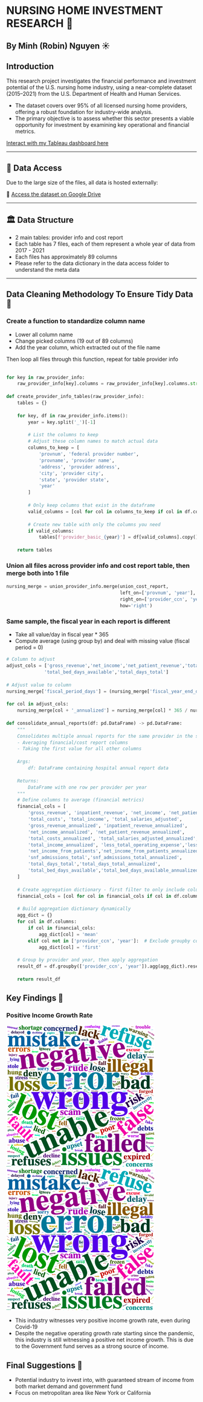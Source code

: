 # NURSING HOME INVESTMENT RESEARCH 🏥

## By Minh (Robin) Nguyen ☀️

## Introduction
This research project investigates the financial performance and investment potential of the U.S. nursing home industry, using a near-complete dataset (2015–2021) from the U.S. Department of Health and Human Services.
- The dataset covers over 95% of all licensed nursing home providers, offering a robust foundation for industry-wide analysis.
- The primary objective is to assess whether this sector presents a viable opportunity for investment by examining key operational and financial metrics.

[Interact with my Tableau dashboard here](https://public.tableau.com/app/profile/minh.nguyen5432/viz/nursing_dashboard/FinancialPerformance)

---

## 📂 Data Access

Due to the large size of the files, all data is hosted externally:

🔗 [Access the dataset on Google Drive](https://drive.google.com/drive/folders/1tA6BRJbabY_oJSWi-kBEqZZwCEJ2o9Sp)

---

## 🏛 Data Structure
- 2 main tables: provider info and cost report
- Each table has 7 files, each of them represent a whole year of data from 2017 - 2021
- Each files has approximately 89 columns
- Please refer to the data dictionary in the data access folder to understand the meta data

---

## Data Cleaning Methodology To Ensure Tidy Data 🧹

### Create a function to standardize column name
- Lower all column name
- Change picked columns (19 out of 89 columns)
- Add the year column, which extracted out of the file name

Then loop all files through this function, repeat for table provider info

```python

for key in raw_provider_info:
    raw_provider_info[key].columns = raw_provider_info[key].columns.str.lower()

def create_provider_info_tables(raw_provider_info):
    tables = {}
    
    for key, df in raw_provider_info.items():
        year = key.split('_')[-1]
        
        # List the columns to keep
        # Adjust these column names to match actual data
        columns_to_keep = [
            'provnum', 'federal provider number',
            'provname', 'provider name',
            'address', 'provider address',
            'city', 'provider city',
            'state', 'provider state',
            'year'
        ]
        
        # Only keep columns that exist in the dataframe
        valid_columns = [col for col in columns_to_keep if col in df.columns]
        
        # Create new table with only the columns you need
        if valid_columns:
            tables[f'provider_basic_{year}'] = df[valid_columns].copy()
    
    return tables
```

### Union all files across provider info and cost report table, then merge both into 1 file

```python
nursing_merge = union_provider_info.merge(union_cost_report, 
                                          left_on=['provnum', 'year'], 
                                          right_on=['provider_ccn', 'year'], 
                                          how='right')

```

### Same sample, the fiscal year in each report is different
- Take all value/day in fiscal year * 365
- Compute average (using group by) and deal with missing value (fiscal period = 0)
```python
# Column to adjust
adjust_cols = ['gross_revenue','net_income','net_patient_revenue','total_costs','total_salaries_adjusted','total_income','less_total_operating_expense','net_income_from_patients','other_revenue','snf_admissions_total',
              'total_bed_days_available','total_days_total']

# Adjust value to column
nursing_merge['fiscal_period_days'] = (nursing_merge['fiscal_year_end_date'] - nursing_merge['fiscal_year_begin_date']).dt.days

for col in adjust_cols:
    nursing_merge[col + '_annualized'] = nursing_merge[col] * 365 / nursing_merge['fiscal_period_days']

def consolidate_annual_reports(df: pd.DataFrame) -> pd.DataFrame:
    """
    Consolidates multiple annual reports for the same provider in the same year by:
    - Averaging financial/cost report columns
    - Taking the first value for all other columns
    
    Args:
        df: DataFrame containing hospital annual report data
        
    Returns:
        DataFrame with one row per provider per year
    """
    # Define columns to average (financial metrics)
    financial_cols = [
        'gross_revenue', 'inpatient_revenue', 'net_income', 'net_patient_revenue',
        'total_costs', 'total_income', 'total_salaries_adjusted',
        'gross_revenue_annualized', 'inpatient_revenue_annualized', 
        'net_income_annualized', 'net_patient_revenue_annualized',
        'total_costs_annualized', 'total_salaries_adjusted_annualized', 
        'total_income_annualized', 'less_total_operating_expense','less_total_operating_expense_annualized',
        'net_income_from_patients','net_income_from_patients_annualized','other_revenue','other_revenue_annualized',
        'snf_admissions_total','snf_admissions_total_annualized',
        'total_days_total','total_days_total_annualized',
        'total_bed_days_available','total_bed_days_available_annualized'
    ]
    
    # Create aggregation dictionary - first filter to only include columns that exist in df
    financial_cols = [col for col in financial_cols if col in df.columns]
    
    # Build aggregation dictionary dynamically
    agg_dict = {}
    for col in df.columns:
        if col in financial_cols:
            agg_dict[col] = 'mean'
        elif col not in ['provider_ccn', 'year']:  # Exclude groupby columns
            agg_dict[col] = 'first'
    
    # Group by provider and year, then apply aggregation
    result_df = df.groupby(['provider_ccn', 'year']).agg(agg_dict).reset_index()
    
    return result_df
```

## Key Findings 🔑

### Positive Income Growth Rate
![Income Growth Rate](https://github.com/minhnbnguyen/DATA-332/blob/main/Chase_Complaint_Analysis/visualization/wordcloud.png)
![Income Structure](https://github.com/minhnbnguyen/DATA-332/blob/main/Chase_Complaint_Analysis/visualization/wordcloud.png)
- This industry witnesses very positive income growth rate, even during Covid-19
- Despite the negative operating growth rate starting since the pandemic, this industry is still witnessing a positive net income growth. This is due to the Government fund serves as a strong source of income.

## Final Suggestions 🧐
- Potential industry to invest into, with guaranteed stream of income from both market demand and government fund
- Focus on metropolitan area like New York or California

